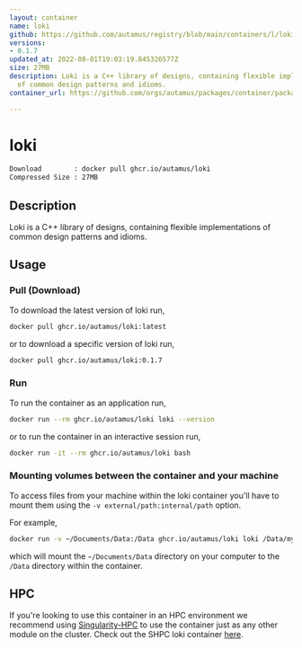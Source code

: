 ```yaml
---
layout: container
name: loki
github: https://github.com/autamus/registry/blob/main/containers/l/loki/spack.yaml
versions:
- 0.1.7
updated_at: 2022-08-01T19:03:19.845326577Z
size: 27MB
description: Loki is a C++ library of designs, containing flexible implementations
  of common design patterns and idioms.
container_url: https://github.com/orgs/autamus/packages/container/package/loki

---
```

# loki
```bash 
Download        : docker pull ghcr.io/autamus/loki
Compressed Size : 27MB
```

## Description
Loki is a C++ library of designs, containing flexible implementations of common design patterns and idioms.

## Usage
### Pull (Download)
To download the latest version of loki run,

```bash
docker pull ghcr.io/autamus/loki:latest
```

or to download a specific version of loki run,

```bash
docker pull ghcr.io/autamus/loki:0.1.7
```
### Run
To run the container as an application run,
```bash
docker run --rm ghcr.io/autamus/loki loki --version
```

or to run the container in an interactive session run,
```bash
docker run -it --rm ghcr.io/autamus/loki bash
```

### Mounting volumes between the container and your machine
To access files from your machine within the loki container you'll have to mount them using the `-v external/path:internal/path` option.

For example,
```bash
docker run -v ~/Documents/Data:/Data ghcr.io/autamus/loki loki /Data/myData.csv
```
which will mount the `~/Documents/Data` directory on your computer to the `/Data` directory within the container.

## HPC
If you're looking to use this container in an HPC environment we recommend using [Singularity-HPC](https://singularity-hpc.readthedocs.io) to use the container just as any other module on the cluster. Check out the SHPC loki container [here](https://singularityhub.github.io/singularity-hpc/r/ghcr.io-autamus-loki/).